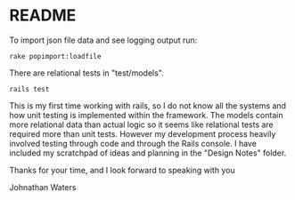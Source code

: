 # README

To import json file data and see logging output run:

`rake popimport:loadfile`

There are relational tests in "test/models".

`rails test`

This is my first time working with rails, so I do not know all the systems and how unit testing is implemented within the framework. The models contain more relational data than actual logic so it seems like relational tests are required more than unit tests. However my development process heavily involved testing through code and through the Rails console. I have included my scratchpad of ideas and planning in the "Design Notes" folder.

Thanks for your time, and I look forward to speaking with you

Johnathan Waters
